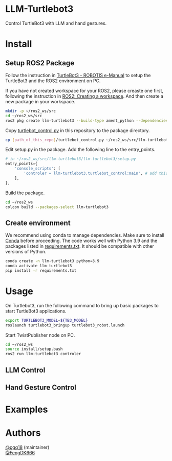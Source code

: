 # LLM-Turtlebot3
Control TurtleBot3 with LLM and hand gestures. 

# Install
## Setup ROS2 Package
Follow the instruction in [TurtleBot3 - ROBOTIS e-Manual](https://emanual.robotis.com/docs/en/platform/turtlebot3/overview/) to setup the TurtleBot3 and the ROS2 environment on PC.

If you have not created workspace for your ROS2, please creaste one first, following the instruction in [ROS2: Creating a workspace](https://docs.ros.org/en/humble/Tutorials/Beginner-Client-Libraries/Creating-A-Workspace/Creating-A-Workspace.html). And then create a new package in your workspace.
```bash
mkdir -p ~/ros2_ws/src
cd ~/ros2_ws/src
ros2 pkg create llm-turtlebot3 --build-type ament_python --dependencies rclpy std_msgs
```
Copy [turtlebot_control.py](./turtlebot_control.py) in this repository to the package directory.
```bash
cp [path_of_this_repo]/turtlebot_control.py ~/ros2_ws/src/llm-turtlebot3/llm-turtlebot3/
```
Edit setup.py in the package. Add the following line to the entry_points.
```python
# in ~/ros2_ws/src/llm-turtlebot3/llm-turtlebot3/setup.py
entry_points={
    'console_scripts': [
        'controler = llm-turtlebot3.turtlebot_control:main', # add this line
    ],
},
```
Build the package.
```bash
cd ~/ros2_ws
colcon build --packages-select llm-turtlebot3
```
## Create environment
We recommend using conda to manage dependencies. Make sure to install [Conda](https://docs.anaconda.com/miniconda/) before proceeding. The code works well with Python 3.9 and the packages listed in [requirements.txt](./requirements.txt). It should be compatible with other versions of Python.
```bash
conda create -n llm-turtlebot3 python=3.9
conda activate llm-turtlebot3
pip install -r requirements.txt
```

# Usage
On Turtlebot3, run the following command to bring up basic packages to start TurtleBot3 applications.
```bash
export TURTLEBOT3_MODEL=${TB3_MODEL}
roslaunch turtlebot3_bringup turtlebot3_robot.launch
```
Start TwistPublisher node on PC.
```bash
cd ~/ros2_ws
source install/setup.bash
ros2 run llm-turtlebot3 controler
```
## LLM Control

## Hand Gesture Control

# Examples

# Authors
[@pgq18](https://github.com/pgq18) (maintainer)  
[@FengDK666](https://github.com/FengDK666)